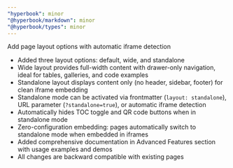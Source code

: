 ```yaml
---
"hyperbook": minor
"@hyperbook/markdown": minor
"@hyperbook/types": minor
---
```


Add page layout options with automatic iframe detection

- Added three layout options: default, wide, and standalone
- Wide layout provides full-width content with drawer-only navigation, ideal for tables, galleries, and code examples
- Standalone layout displays content only (no header, sidebar, footer) for clean iframe embedding
- Standalone mode can be activated via frontmatter (`layout: standalone`), URL parameter (`?standalone=true`), or automatic iframe detection
- Automatically hides TOC toggle and QR code buttons when in standalone mode
- Zero-configuration embedding: pages automatically switch to standalone mode when embedded in iframes
- Added comprehensive documentation in Advanced Features section with usage examples and demos
- All changes are backward compatible with existing pages
